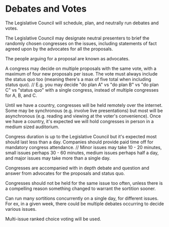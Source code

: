 # Debates and Votes

The Legislative Council will schedule, plan, and neutrally run debates and votes.

The Legislative Council may designate neutral presenters to brief the randomly chosen congresses on the issues, including statements of fact agreed upon by the advocates for all the proposals.

The people arguing for a proposal are known as advocates.

A congress may decide on multiple proposals with the same vote, with a maximum of four new proposals per issue. The vote must always include the status quo too (meaning there's a max of five total when including status quo). // E.g. you may decide "do plan A" vs "do plan B" vs "do plan C" vs "status quo" with a single congress, instead of multiple congresses for A, B, and C.

Until we have a country, congresses will be held remotely over the internet. Some may be synchronous (e.g. involve live presentations) but most will be asynchronous (e.g. reading and viewing at the voter's convenience). Once we have a country, it's expected we will hold congresses in person in a medium sized auditorium.

Congress duration is up to the Legislative Council but it's expected most should last less than a day. Companies should provide paid time off for mandatory congress attendance. // Minor issues may take 10 - 20 minutes, small issues perhaps 30 - 60 minutes, medium issues perhaps half a day, and major issues may take more than a single day.

Congresses are accompanied with in depth debate and question and answer from advocates for the proposals and status quo.

Congresses should not be held for the same issue too often, unless there is a compelling reason something changed to warrant the sortition sooner.

Can run many sortitions concurrently on a single day, for different issues. For ex, in a given week, there could be multiple debates occurring to decide various issues.

Multi-issue ranked choice voting will be used.
